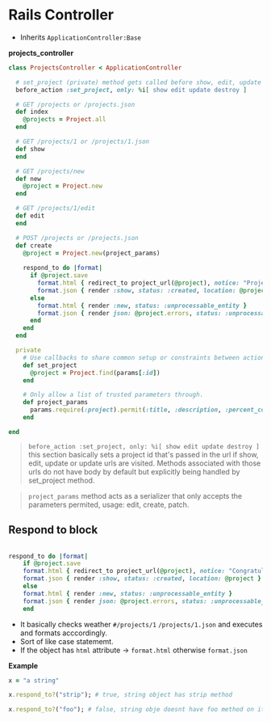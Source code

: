 # Rails Controller
- Inherits `ApplicationController:Base`


**projects_controller**

```rb
class ProjectsController < ApplicationController

  # set_project (private) method gets called before show, edit, update and destory paths controller reaches a point of execution.
  before_action :set_project, only: %i[ show edit update destroy ]

  # GET /projects or /projects.json
  def index
    @projects = Project.all
  end

  # GET /projects/1 or /projects/1.json
  def show
  end

  # GET /projects/new
  def new
    @project = Project.new
  end

  # GET /projects/1/edit
  def edit
  end

  # POST /projects or /projects.json
  def create
    @project = Project.new(project_params)
    
    respond_to do |format|
      if @project.save
        format.html { redirect_to project_url(@project), notice: "Project was successfully created." }
        format.json { render :show, status: :created, location: @project }
      else
        format.html { render :new, status: :unprocessable_entity }
        format.json { render json: @project.errors, status: :unprocessable_entity }
      end
    end
  end  

  private
    # Use callbacks to share common setup or constraints between actions.
    def set_project
      @project = Project.find(params[:id])
    end

    # Only allow a list of trusted parameters through.
    def project_params
      params.require(:project).permit(:title, :description, :percent_complete)
    end

end

```

> `before_action :set_project, only: %i[ show edit update destroy ]` this section basically sets a project id that's passed in the url
if show, edit, update or update urls are visited. Methods associated with those urls do not have body by default but explicitly being handled by
set_project method. 

> `project_params` method acts as a serializer that only accepts the parameters permited, usage: edit, create, patch.

## Respond to block

```rb
    
respond_to do |format|
    if @project.save
    format.html { redirect_to project_url(@project), notice: "Congratulations ! The project was created." }
    format.json { render :show, status: :created, location: @project }
    else
    format.html { render :new, status: :unprocessable_entity }
    format.json { render json: @project.errors, status: :unprocessable_entity }
    end
```

- It basically checks weather `#/projects/1` `/projects/1.json` and executes and formats acccordingly.
- Sort of like case statememt.
- If the object has `html` attribute -> `format.html` otherwise `format.json`

**Example**

```rb
x = "a string"

x.respond_to?("strip"); # true, string object has strip method

x.respond_to?("foo"); # false, string obje doesnt have foo method on it.
```


